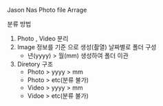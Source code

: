 Jason Nas Photo file Arrage

분류 방법
1. Photo , Video 분리
2. Image 정보를 기준 으로 생성(촬열) 날짜별로 폴더 구성
   - 년(yyyy) > 월(mm) 생성하여 폴더 이관
3. Diretory 구조
   - Photo > yyyy > mm
   - Photo > etc(분류 불가)
   - Video > yyyy > mm
   - Vidoe > etc(분류 불가)
